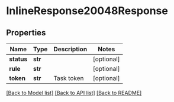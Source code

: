 # InlineResponse20048Response

## Properties
Name | Type | Description | Notes
------------ | ------------- | ------------- | -------------
**status** | **str** |  | [optional] 
**rule** | **str** |  | [optional] 
**token** | **str** | Task token | [optional] 

[[Back to Model list]](../README.md#documentation-for-models) [[Back to API list]](../README.md#documentation-for-api-endpoints) [[Back to README]](../README.md)


